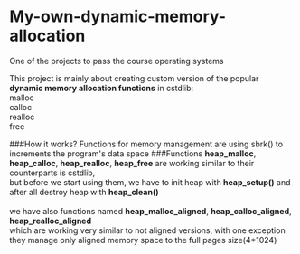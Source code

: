 # My-own-dynamic-memory-allocation
One of the projects to pass the course operating systems

This project is mainly about creating custom version of the popular
<br><b>dynamic memory allocation functions</b> in cstdlib:<br>
malloc<br>calloc<br>realloc<br>free<br>

###How it works?
Functions for memory management are using sbrk() to increments the program's data space
###Functions
<b>heap_malloc</b>, <b>heap_calloc</b>, <b>heap_realloc</b>, <b>heap_free</b> are working similar to their counterparts is cstdlib,<br>
but before we start using them, we have to init heap with <b>heap_setup()</b> and after all destroy heap with <b>heap_clean()</b>
<br><br>
we have also functions named
<b>heap_malloc_aligned</b>, 
<b>heap_calloc_aligned</b>, 
<b>heap_realloc_aligned</b><br>which
are working very similar to not aligned versions, with one exception<br>
they manage only aligned memory space to the full pages size(4*1024)
